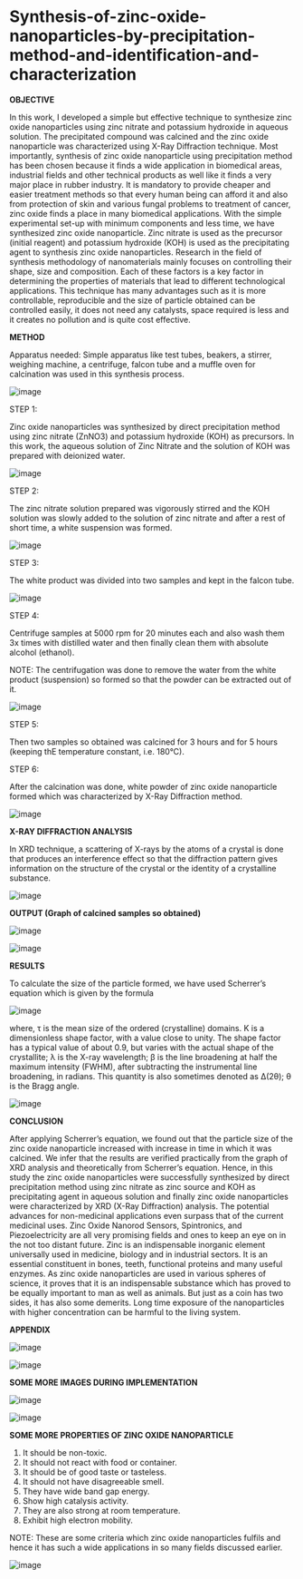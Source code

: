 # Synthesis-of-zinc-oxide-nanoparticles-by-precipitation-method-and-identification-and-characterization

**OBJECTIVE**

In this work, I developed a simple but effective technique to synthesize zinc oxide nanoparticles using zinc nitrate and potassium hydroxide in aqueous solution. The precipitated compound was calcined and the zinc oxide nanoparticle was characterized using X-Ray Diffraction technique. Most importantly, synthesis of zinc oxide nanoparticle using precipitation method has been chosen because it finds a wide application in biomedical areas, industrial fields and other technical products as well like it finds a very major place in rubber industry. It is mandatory to provide cheaper and easier treatment methods so that every human being can afford it and also from protection of skin and various fungal problems to treatment of cancer, zinc oxide finds a place in many biomedical applications. With the simple experimental set-up with minimum components and less time, we have synthesized zinc oxide nanoparticle. Zinc nitrate is used as the precursor (initial reagent) and potassium hydroxide (KOH) is used as the precipitating agent to synthesis zinc oxide nanoparticles. Research in the field of synthesis methodology of nanomaterials mainly focuses on controlling their shape, size and composition. Each of these factors is a key factor in determining the properties of materials that lead to different technological applications. This technique has many advantages such as it is more controllable, reproducible and the size of particle obtained can be controlled easily, it does not need any catalysts, space required is less and it creates no pollution and is quite cost effective.

**METHOD**

Apparatus needed: Simple apparatus like test tubes, beakers, a stirrer, weighing machine, a centrifuge, falcon tube and a muffle oven for calcination was 
used in this synthesis process. 

![image](https://user-images.githubusercontent.com/87383888/125508770-31c34767-d690-4e62-9bdd-594ef3b93e4b.png) 

STEP 1:

Zinc oxide nanoparticles was synthesized by direct precipitation method using zinc nitrate (ZnNO3) and potassium hydroxide (KOH) as precursors. In this work, the aqueous 
solution of Zinc Nitrate and the solution of KOH was prepared with deionized water. 

![image](https://user-images.githubusercontent.com/87383888/125508856-04a85d9a-7d1f-4941-b0ad-befa9fb6dfb8.png)

STEP 2: 

The zinc nitrate solution prepared was vigorously stirred and the KOH solution was slowly added to the solution of zinc nitrate and after a rest of short time, a white 
suspension was formed. 

![image](https://user-images.githubusercontent.com/87383888/125508887-75346a59-7fd2-406f-a89d-a0fca195d47e.png)

STEP 3:

The white product was divided into two samples and kept in the falcon tube. 

![image](https://user-images.githubusercontent.com/87383888/125508920-3cdc13fd-545e-4cb0-8adb-42007c3c3b69.png)

STEP 4: 

Centrifuge samples at 5000 rpm for 20 minutes each and also wash them 3x times with distilled water and then finally clean them with absolute alcohol (ethanol). 

NOTE: The centrifugation was done to remove the water from the white product (suspension) so formed so that the powder can be extracted out of it. 

![image](https://user-images.githubusercontent.com/87383888/125508957-0509052a-6a8a-4140-97a8-8af0dd530a29.png)

STEP 5: 

Then two samples so obtained was calcined for 3 hours and for 5 hours (keeping thE temperature constant, i.e. 180°C). 

STEP 6: 

After the calcination was done, white powder of zinc oxide nanoparticle formed which was characterized by X-Ray Diffraction method.

![image](https://user-images.githubusercontent.com/87383888/125509021-09df28ac-83e9-4813-81e2-517d27ca07d1.png)

**X-RAY DIFFRACTION ANALYSIS**

In XRD technique, a scattering of X-rays by the atoms of a crystal is done that produces an interference effect so that the diffraction pattern gives information on the structure of the crystal or the identity of a crystalline substance.

![image](https://user-images.githubusercontent.com/87383888/125509160-497492da-016a-4c1d-84e5-033f02d65092.png)

**OUTPUT (Graph of calcined samples so obtained)**

![image](https://user-images.githubusercontent.com/87383888/125509230-44a5b41f-7089-4661-afb5-9a8ed6dba565.png)

![image](https://user-images.githubusercontent.com/87383888/125509291-9afb7564-9265-4946-8cf6-f918fb334c58.png)


**RESULTS**

To calculate the size of the particle formed, we have used Scherrer’s equation which is given by the formula 

![image](https://user-images.githubusercontent.com/87383888/125509424-1d2c823a-5e8b-4d0f-86c1-7cf33b78184a.png)

where, 
τ is the mean size of the ordered (crystalline) domains.
K is a dimensionless shape factor, with a value close to unity. The shape factor has a typical value of about 0.9, but varies with the actual shape of the crystallite; 
λ is the X-ray wavelength; 
β is the line broadening at half the maximum intensity (FWHM), after subtracting the instrumental line broadening, in radians. This quantity is also sometimes denoted as ∆(2θ); 
θ is the Bragg angle.

![image](https://user-images.githubusercontent.com/87383888/125509524-b938eb9d-929b-4a96-a827-a902c38b827f.png)

**CONCLUSION**

After applying Scherrer’s equation, we found out that the particle size of the zinc oxide nanoparticle increased with increase in time in which it was calcined. We infer that the results are verified practically from the graph of XRD analysis and theoretically from Scherrer’s equation. Hence, in this study the zinc oxide nanoparticles were successfully synthesized by direct precipitation method using zinc nitrate as zinc source and KOH as precipitating agent in aqueous solution and finally zinc oxide nanoparticles were characterized by XRD (X-Ray Diffraction) analysis. The potential advances for non-medicinal applications even surpass that of the current medicinal uses. Zinc Oxide Nanorod Sensors, Spintronics, and Piezoelectricity are all very promising fields and ones to keep an eye on in the not too distant future. Zinc is an indispensable inorganic element universally used in medicine, biology and in industrial sectors. It is an essential constituent in bones, teeth, functional proteins and many useful enzymes. As zinc oxide nanoparticles are used in various spheres of science, it proves that it is an indispensable substance which has proved to be equally important to man as well as animals. But just as a coin has two sides, it has also some demerits. Long time exposure of the nanoparticles with higher concentration can be harmful to the living system.

**APPENDIX**

![image](https://user-images.githubusercontent.com/87383888/125509787-e039dac7-ca46-4d06-9a19-f00e63362a56.png)

![image](https://user-images.githubusercontent.com/87383888/125509860-46c34719-c266-4a9c-a274-61e3410f27c3.png)

**SOME MORE IMAGES DURING IMPLEMENTATION**

![image](https://user-images.githubusercontent.com/87383888/125509985-066aa091-e11a-437c-adc0-65bb7036c16f.png)

![image](https://user-images.githubusercontent.com/87383888/125510007-158c62c5-e900-4e00-82e0-59a300c55ece.png)

**SOME MORE PROPERTIES OF ZINC OXIDE NANOPARTICLE**

1. It should be non-toxic. 
2. It should not react with food or container. 
3. It should be of good taste or tasteless. 
4. It should not have disagreeable smell.
5. They have wide band gap energy. 
6. Show high catalysis activity. 
7. They are also strong at room temperature. 
8. Exhibit high electron mobility. 

NOTE: These are some criteria which zinc oxide nanoparticles fulfils and hence it has such a wide applications in so many fields discussed earlier.

![image](https://user-images.githubusercontent.com/87383888/125510114-fc4ada50-a660-4c41-be3c-c86f5ff5ad02.png)
